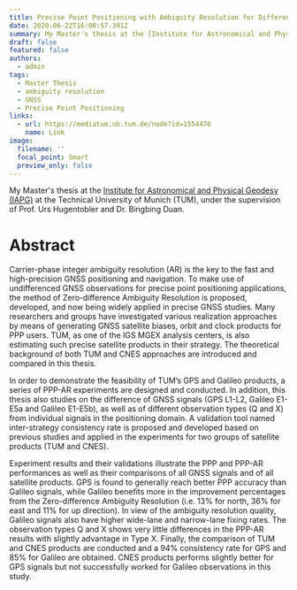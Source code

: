 ```yaml
---
title: Precise Point Positioning with Ambiguity Resolution for Different Signals
date: 2020-06-22T16:00:57.391Z
summary: My Master's thesis at the [Institute for Astronomical and Physical Geodesy (IAPG)](https://www.asg.ed.tum.de/iapg/) at the Technical University of Munich (TUM), under the supervision of Prof. Urs Hugentobler and Dr. Bingbing Duan.
draft: false
featured: false
authors:
  - admin
tags:
  - Master Thesis
  - ambiguity resolution
  - GNSS
  - Precise Point Positioning
links:
  - url: https://mediatum.ub.tum.de/node?id=1554476
    name: Link
image:
  filename: ''
  focal_point: Smart
  preview_only: false
---
```

My Master's thesis at the [Institute for Astronomical and Physical Geodesy (IAPG)](https://www.asg.ed.tum.de/iapg/) at the Technical University of Munich (TUM), under the supervision of Prof. Urs Hugentobler and Dr. Bingbing Duan.

# Abstract

Carrier-phase integer ambiguity resolution (AR) is the key to the fast and high-precision GNSS positioning and navigation. To make use of undifferenced GNSS observations for precise point positioning applications, the method of Zero-difference Ambiguity Resolution is proposed, developed, and now being widely applied in precise GNSS studies. Many researchers and groups have investigated various realization approaches by means of generating GNSS satellite biases, orbit and clock products for PPP users. TUM, as one of the IGS MGEX analysis centers, is also estimating such precise satellite products in their strategy. The theoretical background of both TUM and CNES approaches are introduced and compared in this thesis.

In order to demonstrate the feasibility of TUM’s GPS and Galileo products, a series of PPP-AR experiments are designed and conducted. In addition, this thesis also studies on the difference of GNSS signals (GPS L1-L2, Galileo E1-E5a and Galileo E1-E5b), as well as of different observation types (Q and X) from individual signals in the positioning domain. A validation tool named inter-strategy consistency rate is proposed and developed based on previous studies and applied in the experiments for two groups of satellite products (TUM and CNES).

Experiment results and their validations illustrate the PPP and PPP-AR performances as well as their comparisons of all GNSS signals and of all satellite products. GPS is found to generally reach better PPP accuracy than Galileo signals, while Galileo benefits more in the improvement percentages from the Zero-difference Ambiguity Resolution (i.e. 13% for north, 36% for east and 11% for up direction). In view of the ambiguity resolution quality, Galileo signals also have higher wide-lane and narrow-lane fixing rates. The observation types Q and X shows very little differences in the PPP-AR results with slightly advantage in Type X. Finally, the comparison of TUM and CNES products are conducted and a 94% consistency rate for GPS and 85% for Galileo are obtained. CNES products performs slightly better for GPS signals but not successfully worked for Galileo observations in this study.

